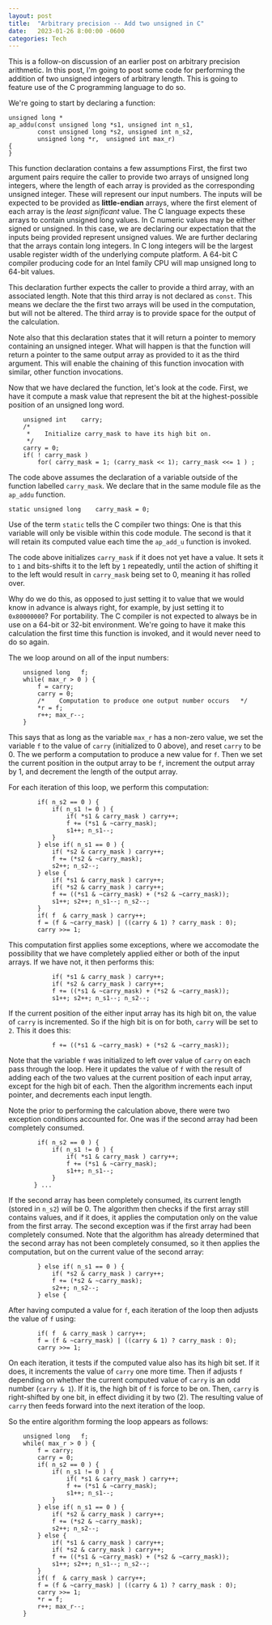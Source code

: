 ```yaml
---
layout: post
title:  "Arbitrary precision -- Add two unsigned in C"
date:   2023-01-26 8:00:00 -0600
categories: Tech
---
```


This is a follow-on discussion of an earlier post on
arbitrary precision arithmetic.
In this post, I'm going to post some code for performing
the addition of two unsigned integers of arbitrary length.
This is going to feature use of the C programming language to do so.

We're going to start by declaring a function:
```
unsigned long *
ap_addu(const unsigned long *s1, unsigned int n_s1,
        const unsigned long *s2, unsigned int n_s2,
        unsigned long *r,  unsigned int max_r)
{
}
```
This function declaration contains a few assumptions
First, the first two argument pairs require the caller to provide
two arrays of unsigned long integers, where the length of each array
is provided as the corresponding unsigned integer.
These will represent our input numbers.
The inputs will be expected to be provided as **little-endian** arrays,
where the first element of each array is the _least significant_ value.
The C language expects these arrays to contain unsigned long values.
In C numeric values may be either signed or unsigned.
In this case, we are declaring our expectation that the inputs
being provided represent unsigned values.
We are further declaring that the arrays contain long integers.
In C long integers will be the largest usable register width
of the underlying compute platform.
A 64-bit C compiler producing code for an Intel family CPU
will map unsigned long to 64-bit values.

This declaration further expects the caller to provide a
third array, with an associated length.
Note that this third array is not declared as ```const```.
This means we declare the the first two arrays will be used in the computation,
but will not be altered.
The third array is to provide space for the output of the calculation.

Note also that this declaration states that it will return
a pointer to memory containing an unsigned integer.
What will happen is that the function will return a pointer
to the same output array as provided to it as the third argument.
This will enable the chaining of this function invocation with similar,
other function invocations.

Now that we have declared the function, let's look at the code.
First, we have it compute a mask value that represent the
bit at the highest-possible position of an unsigned long word.
```
    unsigned int    carry;
    /*
     *    Initialize carry_mask to have its high bit on.
     */
    carry = 0;
    if( ! carry_mask )
        for( carry_mask = 1; (carry_mask << 1); carry_mask <<= 1 ) ;
```
The code above assumes the declaration of a variable outside of the function
labelled ```carry_mask```.
We declare that in the same module file as the ```ap_addu``` function.
```
static unsigned long    carry_mask = 0;
```
Use of the term ```static``` tells the C compiler two things:
One is that this variable will only be visible within this code module.
The second is that it will retain its computed value each time
the ```ap_add_u``` function is invoked.

The code above initializes ```carry_mask``` if it does not yet have
a value.  It sets it to ```1``` and bits-shifts it to the left by ```1```
repeatedly, until the action of shifting it to the left would result
in ```carry_mask``` being set to 0, meaning it has rolled over.

Why do we do this, as opposed to just setting it to value that we
would know in advance is always right, for example, by just setting
it to ```0x80000000```?
For portability.  The C compiler is not expected to always be in use
on a 64-bit or 32-bit environment.
We're going to have it make this calculation the first time this
function is invoked, and it would never need to do so again.

The we loop around on all of the input numbers:
```
    unsigned long   f;
    while( max_r > 0 ) {
        f = carry;
        carry = 0;
        /*    Computation to produce one output number occurs   */
        *r = f;
        r++; max_r--;
    }
```
This says that as long as the variable ```max_r``` has a non-zero value,
we set the variable ```f``` to the value of ```carry``` (initialized to 0 above),
and reset ```carry``` to be 0.
The we perform a computation to produce a new value for ```f```.
Then we set the current position in the output array to be ```f```,
increment the output array by 1, and decrement the length of the output array.

For each iteration of this loop, we perform this computation:
```
        if( n_s2 == 0 ) {
            if( n_s1 != 0 ) {
                if( *s1 & carry_mask ) carry++;
                f += (*s1 & ~carry_mask);
                s1++; n_s1--;
            }
        } else if( n_s1 == 0 ) {
            if( *s2 & carry_mask ) carry++;
            f += (*s2 & ~carry_mask);
            s2++; n_s2--;
        } else {
            if( *s1 & carry_mask ) carry++;
            if( *s2 & carry_mask ) carry++;
            f += ((*s1 & ~carry_mask) + (*s2 & ~carry_mask));
            s1++; s2++; n_s1--; n_s2--;
        }
        if( f  & carry_mask ) carry++;
        f = (f & ~carry_mask) | ((carry & 1) ? carry_mask : 0);
        carry >>= 1;
```
This computation first applies some exceptions, where we accomodate
the possibility that we have completely applied either or both of the
input arrays.
If we have not, it then performs this:
```
            if( *s1 & carry_mask ) carry++;
            if( *s2 & carry_mask ) carry++;
            f += ((*s1 & ~carry_mask) + (*s2 & ~carry_mask));
            s1++; s2++; n_s1--; n_s2--;
```
If the current position of the either input array has its high bit on,
the value of ```carry``` is incremented.
So if the high bit is on for both, ```carry``` will be set to ```2```.
This it does this:
```
            f += ((*s1 & ~carry_mask) + (*s2 & ~carry_mask));
```
Note that the variable ```f``` was initialized to left over value of ```carry```
on each pass through the loop.
Here it updates the value of ```f``` with the result of adding each
of the two values at the current position of each input array,
except for the high bit of each.
Then the algorithm increments each input pointer,
and decrements each input length.

Note the prior to performing the calculation above,
there were two exception conditions accounted for.
One was if the second array had been completely consumed.
```
        if( n_s2 == 0 ) {
            if( n_s1 != 0 ) {
                if( *s1 & carry_mask ) carry++;
                f += (*s1 & ~carry_mask);
                s1++; n_s1--;
            }
       } ...
```
If the second array has been completely consumed,
its current length (stored in ```n_s2```) will be 0.
The algorithm then checks if the first array still contains values,
and if it does, it applies the computation only on the value
from the first array.
The second exception was if the first array had been completely consumed.
Note that the algorithm has already determined that the 
second array has not been completely consumed,
so it then applies the computation, but on the current value
of the second array:
```
        } else if( n_s1 == 0 ) {
            if( *s2 & carry_mask ) carry++;
            f += (*s2 & ~carry_mask);
            s2++; n_s2--;
        } else {
```

After having computed a value for ```f```, each iteration of the loop
then adjusts the value of ```f``` using:
```
        if( f  & carry_mask ) carry++;
        f = (f & ~carry_mask) | ((carry & 1) ? carry_mask : 0);
        carry >>= 1;
```
On each iteration, it tests if the computed value also has its
high bit set.  If it does, it increments the value of ```carry``` one more time.
Then if adjusts ```f``` depending on whether the current computed
value of ```carry``` is an odd number (```carry & 1```).
If it is, the high bit of ```f``` is force to be on.
Then, ```carry``` is right-shifted by one bit, in effect
dividing it by two (2).
The resulting value of ```carry``` then feeds forward into the
next iteration of the loop.

So the entire algorithm forming the loop appears as follows:
```
    unsigned long   f;
    while( max_r > 0 ) {
        f = carry;
        carry = 0;
        if( n_s2 == 0 ) {
            if( n_s1 != 0 ) {
                if( *s1 & carry_mask ) carry++;
                f += (*s1 & ~carry_mask);
                s1++; n_s1--;
            }
        } else if( n_s1 == 0 ) {
            if( *s2 & carry_mask ) carry++;
            f += (*s2 & ~carry_mask);
            s2++; n_s2--;
        } else {
            if( *s1 & carry_mask ) carry++;
            if( *s2 & carry_mask ) carry++;
            f += ((*s1 & ~carry_mask) + (*s2 & ~carry_mask));
            s1++; s2++; n_s1--; n_s2--;
        }
        if( f  & carry_mask ) carry++;
        f = (f & ~carry_mask) | ((carry & 1) ? carry_mask : 0);
        carry >>= 1;
        *r = f;
        r++; max_r--;
    }
```
